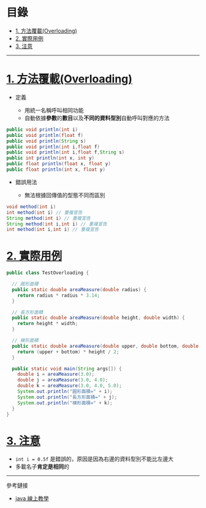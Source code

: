 <h1 id="top">目錄</h1>

- [1. 方法覆載(Overloading)](#s1)
- [2. 實際用例](#s2)
- [3. 注意](#s3)

---

# <a id="s1" class="md-title" href="#top">1. 方法覆載(Overloading)</a>

- 定義

  - 用統一名稱呼叫相同功能
  - 自動依據**參數**的**數目**以及**不同的資料型別**自動呼叫對應的方法

```java
public void println(int i)
public void println(float f)
public void println(String s)
public void println(int i,float f)
public void println(int i,float f,String s)
public int println(int x, int y)
public float println(float x, float y)
public float println(int x, float y)
```

- 錯誤用法

  - 無法根據回傳值的型態不同而區別

```java
void method(int i)
int method(int i) // 重複宣告
String method(int i) // 重複宣告
String method(int i,int i) // 重複宣告
int method(int i,int i) // 重複宣告
```

# <a id="s2" class="md-title" href="#top">2. 實際用例</a>

```java
public class TestOverloading {

  // 圓形面積
  public static double areaMeasure(double radius) {
    return radius * radius * 3.14;
  }

  // 長方形面積
  public static double areaMeasure(double height, double width) {
    return height * width;
  }

  // 梯形面積
  public static double areaMeasure(double upper, double bottom, double height) {
    return (upper + bottom) * height / 2;
  }

  public static void main(String args[]) {
    double i = areaMeasure(3.0);
    double j = areaMeasure(3.0, 4.0);
    double k = areaMeasure(3.0, 4.0, 5.0);
    System.out.println("圓形面積=" + i);
    System.out.println("長方形面積=" + j);
    System.out.println("梯形面積=" + k);
  }
}
```

# <a id="s3" class="md-title" href="#top">3. 注意</a>

- `int i = 0.5f` 是錯誤的，原因是因為右邊的資料型別不能比左邊大
- 多載名子**肯定是相同**的

---

參考鏈接

- [java 線上教學](https://docs.oracle.com/javase/7/docs/api/)
